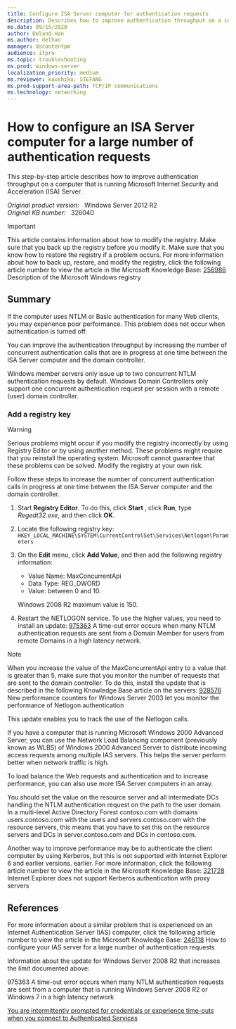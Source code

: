 ```yaml
---
title: Configure ISA Server computer for authentication requests
description: Describes how to improve authentication throughput on a computer that is running Microsoft Internet Security and Acceleration (ISA) Server.
ms.date: 09/15/2020
author: Deland-Han
ms.author: delhan
manager: dscontentpm
audience: itpro
ms.topic: troubleshooting
ms.prod: windows-server
localization_priority: medium
ms.reviewer: kaushika, STEFANG
ms.prod-support-area-path: TCP/IP communications
ms.technology: networking
---
```

# How to configure an ISA Server computer for a large number of authentication requests

This step-by-step article describes how to improve authentication throughput on a computer that is running Microsoft Internet Security and Acceleration (ISA) Server.

_Original product version:_ &nbsp; Windows Server 2012 R2  
_Original KB number:_ &nbsp; 326040

> [!IMPORTANT]
> This article contains information about how to modify the registry. Make sure that you back up the registry before you modify it. Make sure that you know how to restore the registry if a problem occurs. For more information about how to back up, restore, and modify the registry, click the following article number to view the article in the Microsoft Knowledge Base: [256986](https://support.microsoft.com/help/256986) Description of the Microsoft Windows registry  

## Summary

If the computer uses NTLM or Basic authentication for many Web clients, you may experience poor performance. This problem does not occur when authentication is turned off.

You can improve the authentication throughput by increasing the number of concurrent authentication calls that are in progress at one time between the ISA Server computer and the domain controller.

Windows member servers only issue up to two concurrent NTLM authentication requests by default. Windows Domain Controllers only support one concurrent authentication request per session with a remote (user) domain controller.

### Add a registry key

> [!WARNING]
> Serious problems might occur if you modify the registry incorrectly by using Registry Editor or by using another method. These problems might require that you reinstall the operating system. Microsoft cannot guarantee that these problems can be solved. Modify the registry at your own risk.

Follow these steps to increase the number of concurrent authentication calls in progress at one time between the ISA Server computer and the domain controller.

1. Start **Registry Editor**. To do this, click **Start** , click **Run**, type *Regedt32.exe*, and then click **OK**.
2. Locate the following registry key: `HKEY_LOCAL_MACHINE\SYSTEM\CurrentControlSet\Services\Netlogon\Parameters`  

3. On the **Edit** menu, click **Add Value**, and then add the following registry information:

    - Value Name: MaxConcurrentApi
    - Data Type: REG_DWORD
    - Value: between 0 and 10.

    Windows 2008 R2 maximum value is 150.
4. Restart the NETLOGON service. To use the higher values, you need to install an update:
 [975363](https://support.microsoft.com/help/975363) A time-out error occurs when many NTLM authentication requests are sent from a Domain Member for users from remote Domains in a high latency network.

> [!NOTE]
> When you increase the value of the MaxConcurrentApi entry to a value that is greater than 5, make sure that you monitor the number of requests that are sent to the domain controller. To do this, install the update that is described in the following Knowledge Base article on the servers: [928576](https://support.microsoft.com/help/928576) New performance counters for Windows Server 2003 let you monitor the performance of Netlogon authentication  

This update enables you to track the use of the Netlogon calls.

If you have a computer that is running Microsoft Windows 2000 Advanced Server, you can use the Network Load Balancing component (previously known as WLBS) of Windows 2000 Advanced Server to distribute incoming access requests among multiple IAS servers. This helps the server perform better when network traffic is high.

To load balance the Web requests and authentication and to increase performance, you can also use more ISA Server computers in an array.

You should set the value on the resource server and all intermediate DCs handling the NTLM authentication request on the path to the user domain. In a multi-level Active Directory Forest contoso.com with domains users.contoso.com with the users and servers.contoso.com with the resource servers, this means that you have to set this on the resource servers and DCs in server.contoso.com and DCs in contoso.com.

Another way to improve performance may be to authenticate the client computer by using Kerberos, but this is not supported with Internet Explorer 6 and earlier versions. earlier. For more information, click the following article number to view the article in the Microsoft Knowledge Base: [321728](https://support.microsoft.com/help/321728) Internet Explorer does not support Kerberos authentication with proxy servers

## References

For more information about a similar problem that is experienced on an Internet Authentication Server (IAS) computer, click the following article number to view the article in the Microsoft Knowledge Base: [246118](https://support.microsoft.com/help/246118) How to configure your IAS server for a large number of authentication requests  

Information about the update for Windows Server 2008 R2 that increases the limit documented above:

975363 A time-out error occurs when many NTLM authentication requests are sent from a computer that is running Windows Server 2008 R2 or Windows 7 in a high latency network

[You are intermittently prompted for credentials or experience time-outs when you connect to Authenticated Services](https://support.microsoft.com/help/975363)
